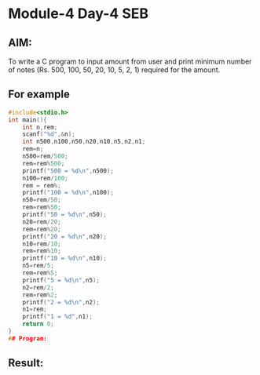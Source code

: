 # Module-4 Day-4 SEB
## AIM:
To write a C program to input amount from user and print minimum number of notes (Rs. 500, 100, 50, 20, 10, 5, 2, 1) required for the amount.

## For example
```c
#include<stdio.h>
int main(){
    int n,rem;
    scanf("%d",&n);
    int n500,n100,n50,n20,n10,n5,n2,n1;
    rem=n;
    n500=rem/500;
    rem=rem%500;
    printf("500 = %d\n",n500);
    n100=rem/100;
    rem = rem%;
    printf("100 = %d\n",n100);
    n50=rem/50;
    rem=rem%50;
    printf("50 = %d\n",n50);
    n20=rem/20;
    rem=rem%20;
    printf("20 = %d\n",n20);
    n10=rem/10;
    rem=rem%10;
    printf("10 = %d\n",n10);
    n5=rem/5;
    rem=rem%5;
    printf("5 = %d\n",n5);
    n2=rem/2;
    rem=rem%2;
    printf("2 = %d\n",n2);
    n1=rem;
    printf("1 = %d",n1);
    return 0;
}
## Program:
```

## Result:

